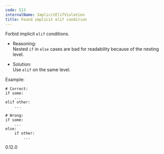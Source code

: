 ```yaml
---
code: 513
internalName: ImplicitElifViolation
title: Found implicit elif condition
---
```


Forbid implicit `elif` conditions.

  - Reasoning:  
    Nested `if` in `else` cases are bad for readability because of the
    nesting level.

  - Solution:  
    Use `elif` on the same level.

Example:

    # Correct:
    if some:
        ...
    elif other:
        ...
    
    # Wrong:
    if some:
        ...
    else:
        if other:
            ...

<div class="versionadded">

0.12.0

</div>